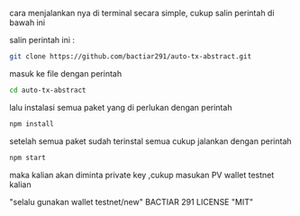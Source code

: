 cara menjalankan nya di terminal secara simple, cukup salin perintah di bawah ini 


salin perintah ini :
```bash
git clone https://github.com/bactiar291/auto-tx-abstract.git
```
masuk ke file dengan perintah 
```bash
cd auto-tx-abstract
```
lalu instalasi semua paket yang di perlukan dengan perintah
```bash
npm install
```
setelah semua paket sudah terinstal semua cukup
jalankan dengan perintah 
```bash
npm start
```
maka kalian akan diminta private key ,cukup masukan PV wallet testnet kalian

"selalu gunakan wallet testnet/new" 
BACTIAR 291
LICENSE "MIT"
